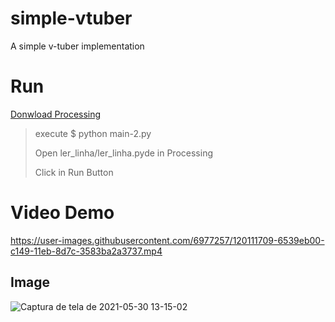 # simple-vtuber
A simple v-tuber implementation

# Run
[Donwload Processing](https://processing.org/download/)
> execute $ python main-2.py
> 
> Open ler_linha/ler_linha.pyde in Processing
> 
> Click in Run Button


# Video Demo
https://user-images.githubusercontent.com/6977257/120111709-6539eb00-c149-11eb-8d7c-3583ba2a3737.mp4

## Image
![Captura de tela de 2021-05-30 13-15-02](https://user-images.githubusercontent.com/6977257/120111949-3708db00-c14a-11eb-8dbc-fec4d75e9824.png)

